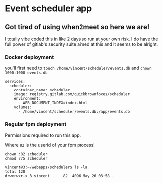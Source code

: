 # Event scheduler app
## Got tired of using when2meet so here we are!

I totally vibe coded this in like 2 days so run at your own risk. I do have the full power of gitlab's security suite aimed at this and it seems to be alright. 

### Docker deployment
you'll first need to `touch /home/vincent/scheduler/events.db` and `chown 1000:1000 events.db`
```
services:
  scheduler:
    container_name: scheduler
    image: registry.gitlab.com/quickbrownfoxes/scheduler
    environment:
      - WEB_DOCUMENT_INDEX=index.html
    volumes:
      - /home/vincent/scheduler/events.db:/app/events.db
```

### Regular fpm deployment
Permissions required to run this app. 

Where `82` is the userid of your fpm process!

```
chown :82 scheduler
chmod 775 scheduler
```

```
vincent@3:~/webapps/scheduler$ ls -la
total 128
drwxrwxr-x 3 vincent      82  4096 May 26 03:58 .
```